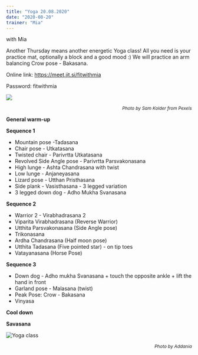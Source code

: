 ```yaml
---
title: "Yoga 20.08.2020"
date: "2020-08-20"
trainer: "Mia"
---
```


with Mia

Another Thursday means another energetic Yoga class! All you need is your practice mat, optionally a block and a good mood :)
We will practice an arm balancing Crow pose - Bakasana.

Online link: https://meet.jit.si/fitwithmia

Password: fitwithmia

![ ](https://i.imgur.com/iHgXJas.jpg "Photo by Sam Kolder from Pexels")<p style="font-size: 12px; text-align: right">*Photo by Sam Kolder from Pexels*</p>

**General warm-up**

**Sequence 1**
- Mountain pose -Tadasana
- Chair pose - Utkatasana
- Twisted chair - Parivrtta Utkatasana
- Revolved Side Angle pose - Parivrtta Parsvakonasana
- High lunge - Ashta Chandrasana with twist
- Low lunge - Anjaneyasana
- Lizard pose - Utthan Pristhasana
- Side plank - Vasisthasana - 3 legged variation
- 3 legged down dog - Adho Mukha Svanasana

**Sequence 2**
- Warrior 2 - Virabhadrasana 2
- Viparita Virabhadrasana (Reverse Warrior)
- Utthita Parsvakonasana (Side Angle pose)
- Trikonasana
- Ardha Chandrasana (Half moon pose)
- Utthita Tadasana (Five pointed star) - on tip toes
- Vatayanasana (Horse Pose)

**Sequence 3**
- Down dog - Adho mukha Svanasana + touch the opposite ankle + lift the hand in front
- Garland pose - Malasana (twist)
- Peak Pose: Crow - Bakasana
- Vinyasa
  
**Cool down**

**Savasana**

![Yoga class](https://i.imgur.com/jyk8ZTD.jpg?1 "Photo by Addania")<p style="font-size: 12px; text-align: right">*Photo by Addania*</p>
